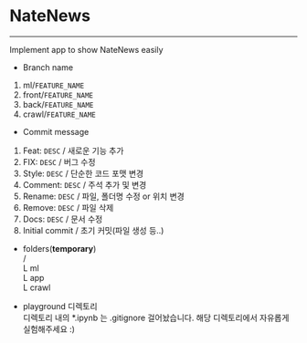 # NateNews
---
Implement app to show NateNews easily

* Branch name
1. ml/`FEATURE_NAME`
2. front/`FEATURE_NAME`
3. back/`FEATURE_NAME`
4. crawl/`FEATURE_NAME`


* Commit message
1. Feat: `DESC` / 새로운 기능 추가
2. FIX: `DESC` / 버그 수정
3. Style: `DESC` / 단순한 코드 포맷 변경
4. Comment: `DESC` / 주석 추가 및 변경
5. Rename: `DESC` / 파일, 폴더명 수정 or 위치 변경
6. Remove: `DESC` / 파일 삭제
7. Docs: `DESC` / 문서 수정
8. Initial commit / 초기 커밋(파일 생성 등..)


* folders(__temporary__)\
/\
L ml\
L app\
L crawl


* playground 디렉토리\
디렉토리 내의 \*.ipynb 는 .gitignore 걸어놨습니다. 해당 디렉토리에서 자유롭게 실험해주세요 :)
